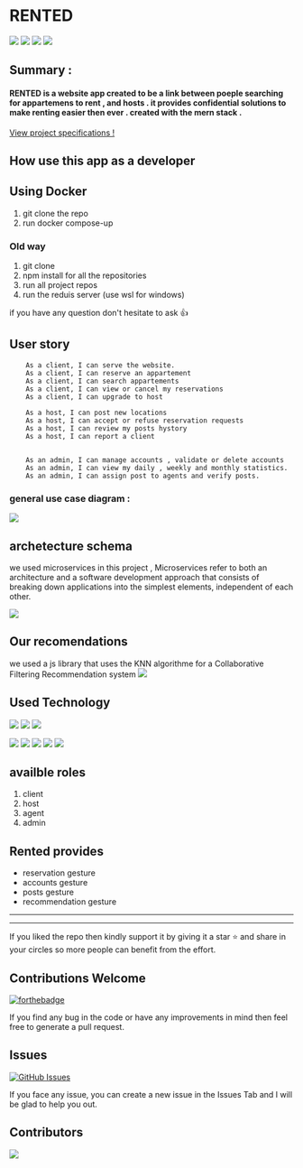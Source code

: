 
RENTED
===




 
![](./1.PNG)
![](./3.PNG)
![](./4.PNG)
![](./5.PNG)

## Summary :
#### RENTED is a website app created to be a link between poeple searching for appartemens to rent , and hosts . it provides confidential solutions to make renting easier then ever . created with the mern stack .  

 [View project specifications !](https://www.canva.com/design/DAFDhx_rEnk/vQuHlD6T1Fswz2f0AcIeBw/edit?utm_content=DAFDhx_rEnk&utm_campaign=designshare&utm_medium=link2&utm_source=sharebutton)
 
 

## How use this app as a developer

## Using Docker
1. git clone the repo
2. run docker compose-up

### Old way 
1. git clone 
2. npm install for all the repositories
3. run all project repos 
4. run the reduis server (use wsl for windows)

if you have any question don't hesitate to ask :+1: 

User story
---

```gherkin=
    As a client, I can serve the website.
    As a client, I can reserve an appartement 
    As a client, I can search appartements
    As a client, I can view or cancel my reservations
    As a client, I can upgrade to host

```
```gherkin=
    As a host, I can post new locations
    As a host, I can accept or refuse reservation requests
    As a host, I can review my posts hystory
    As a host, I can report a client 


```
```gherkin=
    As an admin, I can manage accounts , validate or delete accounts
    As an admin, I can view my daily , weekly and monthly statistics.
    As an admin, I can assign post to agents and verify posts.

```

### general use case diagram : 
![](./10.PNG)



## archetecture schema
we used microservices in this project , Microservices refer to both an architecture and a software development approach that consists of breaking down applications into the simplest elements, independent of each other.  

![](./6.png)


## Our recomendations 
we used a js library that uses the KNN algorithme for a Collaborative Filtering  Recommendation system 
![](./7.png)




Used Technology
---


![](https://img.shields.io/badge/React-20232A?style=for-the-badge&logo=react&logoColor=61DAFB)
![](https://img.shields.io/badge/Redux-593D88?style=for-the-badge&logo=redux&logoColor=white)
![](https://img.shields.io/badge/Sass-CC6699?style=for-the-badge&logo=sass&logoColor=white)

![](https://img.shields.io/badge/Node.js-339933?style=for-the-badge&logo=nodedotjs&logoColor=white)
![](https://img.shields.io/badge/Express.js-000000?style=for-the-badge&logo=express&logoColor=white)
![](https://img.shields.io/badge/MongoDB-4EA94B?style=for-the-badge&logo=mongodb&logoColor=white)
![](https://img.shields.io/badge/Docker-2CA5E0?style=for-the-badge&logo=docker&logoColor=white)
![](https://img.shields.io/badge/Spring_Boot-F2F4F9?style=for-the-badge&logo=spring-boot)




availble roles
---
1. client
2. host
3. agent
4. admin

Rented provides
---
- reservation gesture
- accounts gesture
- posts gesture
- recommendation gesture

---
---
If you liked the repo then kindly support it by giving it a star ⭐ and share in your circles so more people can benefit from the effort.

## Contributions Welcome
[![forthebadge](https://forthebadge.com/images/badges/built-with-love.svg)](#)

If you find any bug in the code or have any improvements in mind then feel free to generate a pull request.

## Issues

[![GitHub Issues](https://img.shields.io/github/issues/Merzouk-Ilyes/Projet-2CS-Front.svg?style=flat&label=Issues&maxAge=2592000)](https://github.com/Merzouk-Ilyes/Projet-2CS-Front/issues)

If you face any issue, you can create a new issue in the Issues Tab and I will be glad to help you out.




## Contributors

<a href="https://github.com/Merzouk-Ilyes/Projet-2CS-Front/graphs/contributors">
  <img src="https://contrib.rocks/image?repo=Merzouk-Ilyes/Projet-2CS-Front" />
</a>

